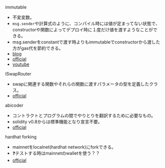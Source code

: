 immutable
- 不変変数。
- `msg.sender`や計算式のように、コンパイル時には値が定まってない状態で、constructorや関数によってデプロイ時に１度だけ値を渡すようなことができる。
- msg.senderをconstantで渡す時よりもimmutableでconstructorから渡した方がgas代を節約できる。
- [blog](https://y-nakajo.hatenablog.com/entry/2020/05/28/111801)
- [official](https://docs.soliditylang.org/en/v0.6.5/contracts.html#constant-and-immutable-state-variables)
- [youtube](https://www.youtube.com/watch?v=nQi8lVi4xT4)

ISwapRouter
- swapに関連する関数やそれらの関数に渡すパラメータの型を定義したクラス。
- [official](https://docs.uniswap.org/protocol/reference/periphery/interfaces/ISwapRouter)

abicoder
- コントラクトとプログラムの間でやりとりを翻訳するために必要なもの。
- solidity v0.8からは標準機能となり宣言不要。
- [official](https://docs.soliditylang.org/en/v0.8.0/080-breaking-changes.html#solidity-v0-8-0-breaking-changes)

hardhat forking
- mainnetをlocalnet(hardhat network)にforkできる。
- ❓テストする時はmainnetのwalletを使う？？
- [official](https://hardhat.org/hardhat-network/docs/guides/forking-other-networks)